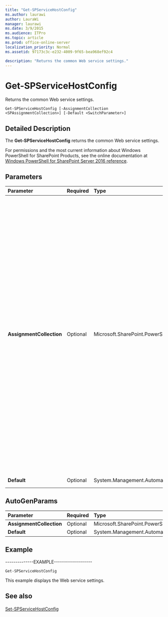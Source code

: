 ```yaml
---
title: "Get-SPServiceHostConfig"
ms.author: laurawi
author: LauraWi
manager: laurawi
ms.date: 3/9/2015
ms.audience: ITPro
ms.topic: article
ms.prod: office-online-server
localization_priority: Normal
ms.assetid: 97173c3c-e232-4009-9f65-bea968ef92c4

description: "Returns the common Web service settings."
---
```


# Get-SPServiceHostConfig

Returns the common Web service settings.
  
```
Get-SPServiceHostConfig [-AssignmentCollection <SPAssignmentCollection>] [-Default <SwitchParameter>]
```

## Detailed Description

The **Get-SPServiceHostConfig** returns the common Web service settings. 
  
For permissions and the most current information about Windows PowerShell for SharePoint Products, see the online documentation at [Windows PowerShell for SharePoint Server 2016 reference](https://go.microsoft.com/fwlink/p/?LinkId=671715).
  
## Parameters

|**Parameter**|**Required**|**Type**|**Description**|
|:-----|:-----|:-----|:-----|
|**AssignmentCollection** <br/> |Optional  <br/> |Microsoft.SharePoint.PowerShell.SPAssignmentCollection  <br/> |Manages objects for the purpose of proper disposal. Use of objects, such as **SPWeb** or **SPSite**, can use large amounts of memory and use of these objects in Windows PowerShell scripts requires proper memory management. Using the **SPAssignment** object, you can assign objects to a variable and dispose of the objects after they are needed to free up memory. When **SPWeb**, **SPSite**, or **SPSiteAdministration** objects are used, the objects are automatically disposed of if an assignment collection or the **Global** parameter is not used.  <br/> > [!NOTE]> When the **Global** parameter is used, all objects are contained in the global store. If objects are not immediately used, or disposed of by using the **Stop-SPAssignment** command, an out-of-memory scenario can occur.           |
|**Default** <br/> |Optional  <br/> |System.Management.Automation.SwitchParameter  <br/> |This parameter has no effect.  <br/> |
   
## AutoGenParams

|**Parameter**|**Required**|**Type**|**Description**|
|:-----|:-----|:-----|:-----|
|**AssignmentCollection** <br/> |Optional  <br/> |Microsoft.SharePoint.PowerShell.SPAssignmentCollection  <br/> ||
|**Default** <br/> |Optional  <br/> |System.Management.Automation.SwitchParameter  <br/> ||
   
## Example

--------------EXAMPLE-------------------
  
```
Get-SPServiceHostConfig
```

This example displays the Web service settings.
  
## See also

#### 

[Set-SPServiceHostConfig](set-spservicehostconfig.md)

